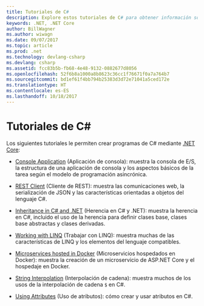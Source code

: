 ```yaml
---
title: Tutoriales de C#
description: Explore estos tutoriales de C# para obtener información sobre cómo compilar programas de C# y conocer las características de este lenguaje.
keywords: .NET, .NET Core
author: BillWagner
ms.author: wiwagn
ms.date: 09/07/2017
ms.topic: article
ms.prod: .net
ms.technology: devlang-csharp
ms.devlang: csharp
ms.assetid: fcc83b5b-fb68-4e48-9132-0882677d8056
ms.openlocfilehash: 52f6b8a1000a8b8623c36cc1f76671f0a7a764b7
ms.sourcegitcommit: bd1ef61f4bb794b25383d3d72e71041a5ced172e
ms.translationtype: HT
ms.contentlocale: es-ES
ms.lasthandoff: 10/18/2017
---
```

# <a name="c-tutorials"></a>Tutoriales de C#

Los siguientes tutoriales le permiten crear programas de C# mediante [.NET Core](../../core/index.md):

* [Console Application](console-teleprompter.md) (Aplicación de consola): muestra la consola de E/S, la estructura de una aplicación de consola y los aspectos básicos de la tarea según el modelo de programación asincrónica.
* [REST Client](console-webapiclient.md) (Cliente de REST): muestra las comunicaciones web, la serialización de JSON y las características orientadas a objetos del lenguaje C#.

* [Inheritance in C# and .NET](inheritance.md) (Herencia en C# y .NET): muestra la herencia en C#, incluido el uso de la herencia para definir clases base, clases base abstractas y clases derivadas.

* [Working with LINQ](working-with-linq.md) (Trabajar con LINQ): muestra muchas de las características de LINQ y los elementos del lenguaje compatibles.

* [Microservices hosted in Docker](microservices.md) (Microservicios hospedados en Docker): muestra la creación de un microservicio de ASP.NET Core y el hospedaje en Docker.

* [String Interpolation](string-interpolation.md) (Interpolación de cadena): muestra muchos de los usos de la interpolación de cadena `$` en C#.

* [Using Attributes](attributes.md) (Uso de atributos): cómo crear y usar atributos en C#.

